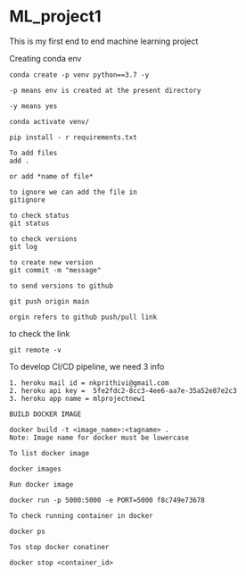 # ML_project1

This is my first end to end machine learning project


Creating conda env
```
conda create -p venv python==3.7 -y

-p means env is created at the present directory

-y means yes

```

```
conda activate venv/
```

```
pip install - r requirements.txt
```

```
To add files
add .

or add *name of file*
```
```
to ignore we can add the file in 
gitignore
```

```
to check status
git status
```

```
to check versions
git log
```

```
to create new version
git commit -m "message"
```

```
to send versions to github

git push origin main

orgin refers to github push/pull link
```


to check the link
```
git remote -v
```

To develop CI/CD pipeline, we need 3 info

```
1. heroku mail id = nkprithivi@gmail.com
2. heroku api key =  5fe2fdc2-8cc3-4ee6-aa7e-35a52e87e2c3
3. heroku app name = mlprojectnew1
```

```
BUILD DOCKER IMAGE

docker build -t <image_name>:<tagname> .
Note: Image name for docker must be lowercase
```
```
To list docker image

docker images
```
```
Run docker image

docker run -p 5000:5000 -e PORT=5000 f8c749e73678
```
```
To check running container in docker

docker ps
```
```
Tos stop docker conatiner

docker stop <container_id>
```

